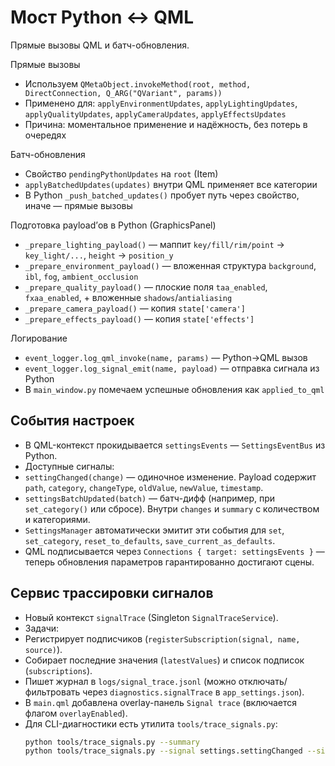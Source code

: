 # Мост Python ↔ QML

Прямые вызовы QML и батч-обновления.

Прямые вызовы
- Используем `QMetaObject.invokeMethod(root, method, DirectConnection, Q_ARG("QVariant", params))`
- Применено для: `applyEnvironmentUpdates`, `applyLightingUpdates`, `applyQualityUpdates`, `applyCameraUpdates`, `applyEffectsUpdates`
- Причина: моментальное применение и надёжность, без потерь в очередях

Батч-обновления
- Свойство `pendingPythonUpdates` на `root` (Item)
- `applyBatchedUpdates(updates)` внутри QML применяет все категории
- В Python `_push_batched_updates()` пробует путь через свойство, иначе — прямые вызовы

Подготовка payload’ов в Python (GraphicsPanel)
- `_prepare_lighting_payload()` — маппит `key/fill/rim/point` → `key_light/...`, `height` → `position_y`
- `_prepare_environment_payload()` — вложенная структура `background`, `ibl`, `fog`, `ambient_occlusion`
- `_prepare_quality_payload()` — плоские поля `taa_enabled`, `fxaa_enabled`, + вложенные `shadows`/`antialiasing`
- `_prepare_camera_payload()` — копия `state['camera']`
- `_prepare_effects_payload()` — копия `state['effects']`

Логирование
- `event_logger.log_qml_invoke(name, params)` — Python→QML вызов
- `event_logger.log_signal_emit(name, payload)` — отправка сигнала из Python
- В `main_window.py` помечаем успешные обновления как `applied_to_qml`

## События настроек

- В QML-контекст прокидывается `settingsEvents` — `SettingsEventBus` из Python.
- Доступные сигналы:
 - `settingChanged(change)` — одиночное изменение. Payload содержит `path`, `category`, `changeType`, `oldValue`, `newValue`, `timestamp`.
 - `settingsBatchUpdated(batch)` — батч-дифф (например, при `set_category()` или сбросе). Внутри `changes` и `summary` с количеством и категориями.
- `SettingsManager` автоматически эмитит эти события для `set`, `set_category`, `reset_to_defaults`, `save_current_as_defaults`.
- QML подписывается через `Connections { target: settingsEvents }` — теперь обновления параметров гарантированно достигают сцены.

## Сервис трассировки сигналов

- Новый контекст `signalTrace` (Singleton `SignalTraceService`).
- Задачи:
 - Регистрирует подписчиков (`registerSubscription(signal, name, source)`).
 - Собирает последние значения (`latestValues`) и список подписок (`subscriptions`).
 - Пишет журнал в `logs/signal_trace.jsonl` (можно отключать/фильтровать через `diagnostics.signalTrace` в `app_settings.json`).
- В `main.qml` добавлена overlay-панель `Signal trace` (включается флагом `overlayEnabled`).
- Для CLI-диагностики есть утилита `tools/trace_signals.py`:
   ```bash
   python tools/trace_signals.py --summary
   python tools/trace_signals.py --signal settings.settingChanged --since 2025-01-01
   ```
